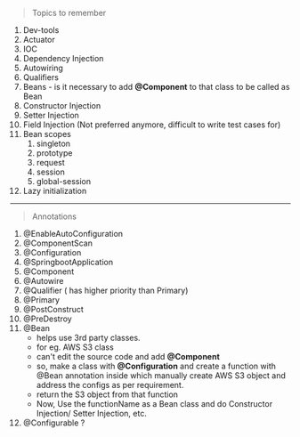 > Topics to remember
1. Dev-tools
2. Actuator
3. IOC
4. Dependency Injection
5. Autowiring
6. Qualifiers
7. Beans - is it necessary to add **@Component** to that class to be called as Bean
8. Constructor Injection
9. Setter Injection 
10. Field Injection (Not preferred anymore, difficult to write test cases for)
11. Bean scopes
     1. singleton
     2. prototype
     3. request
     4. session
     5. global-session
12. Lazy initialization

--- 

> Annotations

1. @EnableAutoConfiguration
2. @ComponentScan
3. @Configuration
4. @SpringbootApplication
5. @Component
6. @Autowire
7. @Qualifier ( has higher priority than Primary)
8. @Primary
9. @PostConstruct
10. @PreDestroy
11. @Bean
     - helps use 3rd party classes. 
     - for eg. AWS S3 class
     - can't edit the source code and add **@Component**
     - so, make a class with **@Configuration** and create a function with @Bean annotation inside which manually create AWS S3 object and address the configs as per requirement.
     - return the S3 object from that function
     - Now, Use the functionName as a Bean class and do Constructor Injection/ Setter Injection, etc.
12. @Configurable ?


